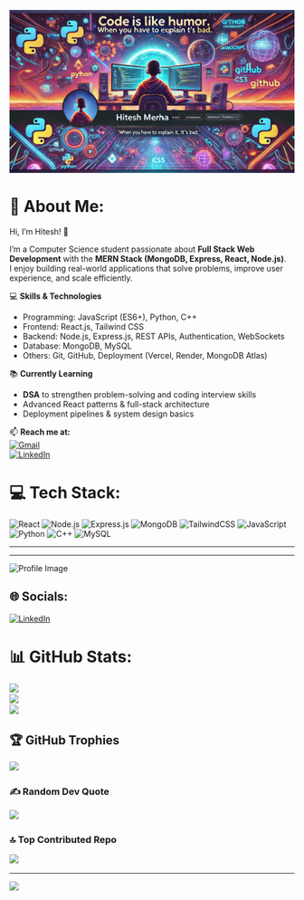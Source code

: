 ![Alt Text](https://github.com/CoderKing246/CoderKing246/raw/main/b756ab74-037e-4353-ba49-d735a2289e90.webp)



# 💫 About Me:
Hi, I’m Hitesh! 👋  

I’m a Computer Science student passionate about **Full Stack Web Development** with the **MERN Stack (MongoDB, Express, React, Node.js)**.  
I enjoy building real-world applications that solve problems, improve user experience, and scale efficiently.  

💻 **Skills & Technologies**  
- Programming: JavaScript (ES6+), Python, C++  
- Frontend: React.js, Tailwind CSS  
- Backend: Node.js, Express.js, REST APIs, Authentication, WebSockets  
- Database: MongoDB, MySQL  
- Others: Git, GitHub, Deployment (Vercel, Render, MongoDB Atlas)  

📚 **Currently Learning**  
- **DSA** to strengthen problem-solving and coding interview skills  
- Advanced React patterns & full-stack architecture  
- Deployment pipelines & system design basics  

📫 **Reach me at:**  
[![Gmail](https://img.shields.io/badge/-Gmail-%23D14836?logo=gmail&logoColor=white)](mailto:mehrahitesh2006@gmail.com)  
[![LinkedIn](https://img.shields.io/badge/LinkedIn-%230077B5.svg?logo=linkedin&logoColor=white)](https://www.linkedin.com/in/hitesh-mehra-009314326)

# 💻 Tech Stack:
![React](https://img.shields.io/badge/React-20232A?style=for-the-badge&logo=react&logoColor=61DAFB)
![Node.js](https://img.shields.io/badge/Node.js-339933?style=for-the-badge&logo=nodedotjs&logoColor=white)
![Express.js](https://img.shields.io/badge/Express.js-000000?style=for-the-badge&logo=express&logoColor=white)
![MongoDB](https://img.shields.io/badge/MongoDB-4EA94B?style=for-the-badge&logo=mongodb&logoColor=white)
![TailwindCSS](https://img.shields.io/badge/Tailwind_CSS-38B2AC?style=for-the-badge&logo=tailwind-css&logoColor=white)
![JavaScript](https://img.shields.io/badge/javascript-%23323330.svg?style=for-the-badge&logo=javascript&logoColor=%23F7DF1E)
![Python](https://img.shields.io/badge/python-3670A0?style=for-the-badge&logo=python&logoColor=ffdd54)
![C++](https://img.shields.io/badge/c++-%2300599C.svg?style=for-the-badge&logo=c%2B%2B&logoColor=white)
![MySQL](https://img.shields.io/badge/mysql-4479A1.svg?style=for-the-badge&logo=mysql&logoColor=white)

---


---

![Profile Image](https://user-images.githubusercontent.com/74038190/225813708-98b745f2-7d22-48cf-9150-083f1b00d6c9.gif)


## 🌐 Socials:
[![LinkedIn](https://img.shields.io/badge/LinkedIn-%230077B5.svg?logo=linkedin&logoColor=white)](https://www.linkedin.com/in/hitesh-mehra-009314326?utm_source=share&utm_campaign=share_via&utm_content=profile&utm_medium=android_app) 


# 📊 GitHub Stats:
![](https://github-readme-stats.vercel.app/api?username=CoderKing246&theme=dark&hide_border=false&include_all_commits=false&count_private=false)<br/>
![](https://github-readme-streak-stats.herokuapp.com/?user=CoderKing246&theme=dark&hide_border=false)<br/>
![](https://github-readme-stats.vercel.app/api/top-langs/?username=CoderKing246&theme=dark&hide_border=false&include_all_commits=false&count_private=false&layout=compact)

## 🏆 GitHub Trophies
![](https://github-profile-trophy.vercel.app/?username=CoderKing246&theme=radical&no-frame=false&no-bg=false&margin-w=4)

### ✍️ Random Dev Quote
![](https://quotes-github-readme.vercel.app/api?type=horizontal&theme=radical)

### 🔝 Top Contributed Repo
![](https://github-contributor-stats.vercel.app/api?username=CoderKing246&limit=5&theme=dark&combine_all_yearly_contributions=true)

---
[![](https://visitcount.itsvg.in/api?id=CoderKing246&icon=0&color=0)](https://visitcount.itsvg.in)

<!-- Proudly created with GPRM ( https://gprm.itsvg.in ) -->

